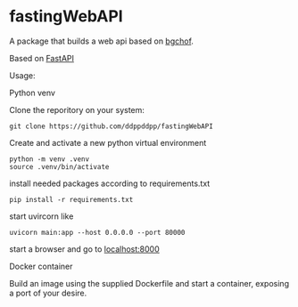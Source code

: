 # fastingWebAPI
A package that builds a web api based on [bgchof](https://github.com/ddppddpp/bgchof).

Based on [FastAPI](https://fastapi.tiangolo.com)

Usage:

Python venv

Clone the reporitory on your system:
```
git clone https://github.com/ddppddpp/fastingWebAPI
```
Create and activate a new python virtual environment
```
python -m venv .venv
source .venv/bin/activate
```
install needed packages according to requirements.txt
```
pip install -r requirements.txt
```
start uvircorn like
```
uvicorn main:app --host 0.0.0.0 --port 80000
```
start a browser and go to [localhost:8000](http://localhost:8000)

Docker container

Build an image using the supplied Dockerfile and start a container, exposing a port of your desire.